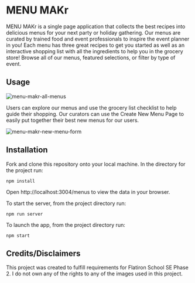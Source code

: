 # MENU MAKr

MENU MAKr is a single page application that collects the best recipes into delicious menus for your next party or holiday gathering. Our menus are curated by trained food and event professionals to inspire the event planner in you! Each menu has three great recipes to get you started as well as an interactive shopping list with all the ingredients to help you in the grocery store! Browse all of our menus, featured selections, or filter by type of event.

## Usage

![menu-makr-all-menus](https://lh3.googleusercontent.com/pw/AL9nZEVWTOWnVxPT5mm4xcGd82WsZY5Mn-_AGucBMrP6VckgslXVputWy39xrQIQS-ATjbVPOcy7FdqosnsLUjFzUSkF35-TrBNVaJjGvYnamo66I0CLrQYLcKS_Gg8ftYHxsh-uTA2RTMUMDvfF_OsBWA6e=w1686-h942-no?authuser=0)

Users can explore our menus and use the grocery list checklist to help guide their shopping. Our curators can use the Create New Menu Page to easily put together their best new menus for our users.

![menu-makr-new-menu-form](https://lh3.googleusercontent.com/pw/AL9nZEXTLqr4OtA-LaSMp5KESe4Od5o6MdJ4SEm5Eb8psEqZ8FCB9wY8x7xUKL1dfHqVpgEWmO-5phMW3nuR_memOUktr6iJDOwgOIY4Fr07Pw9PsNjxJAFe1dckBXyfof_GBzjZlxDJc-AkOgwsh9Al7X3Hig=w1415-h823-no?authuser=0)


## Installation

Fork and clone this repository onto your local machine. In the directory for the project run:
```
npm install
```

Open http://localhost:3004/menus to view the data in your browser. 

To start the server, from the project directory run:
```
npm run server
```

To launch the app, from the project directory run:
```
npm start
```

## Credits/Disclaimers

This project was created to fulfill requirements for Flatiron School SE Phase 2. I do not own any of the rights to any of the images used in this project.
